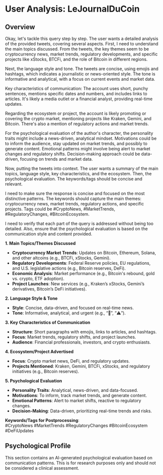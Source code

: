 # User Analysis: LeJournalDuCoin

## Overview

<think>
Okay, let's tackle this query step by step. The user wants a detailed analysis of the provided tweets, covering several aspects. First, I need to understand the main topics discussed. From the tweets, the key themes seem to be cryptocurrency news, market trends, regulatory developments, and specific projects like xStocks, BTCFi, and the role of Bitcoin in different regions. 

Next, the language style and tone. The tweets are concise, using emojis and hashtags, which indicates a journalistic or news-oriented style. The tone is informative and analytical, with a focus on current events and market data.

Key characteristics of communication: The account uses short, punchy sentences, mentions specific dates and numbers, and includes links to articles. It's likely a media outlet or a financial analyst, providing real-time updates.

Regarding the ecosystem or project, the account is likely promoting or covering the crypto market, mentioning projects like Kraken, Gemini, and Bitcoin. There's also a mention of regulatory actions and market trends.

For the psychological evaluation of the author's character, the personality traits might include a news-driven, analytical mindset. Motivations could be to inform the audience, stay updated on market trends, and possibly to generate content. Emotional patterns might involve being alert to market changes and regulatory shifts. Decision-making approach could be data-driven, focusing on trends and market data.

Now, putting the tweets into context. The user wants a summary of the main topics, language style, key characteristics, and the ecosystem. Then, the psychological evaluation. The keywords/tags should be concise and relevant.

I need to make sure the response is concise and focused on the most distinctive patterns. The keywords should capture the main themes: cryptocurrency news, market trends, regulatory actions, and specific projects. Tags could be #CryptoNews, #MarketTrends, #RegulatoryChanges, #BitcoinEcosystem.

I need to verify that each part of the query is addressed without being too detailed. Also, ensure that the psychological evaluation is based on the communication style and content provided.
</think>

**1. Main Topics/Themes Discussed**  
- **Cryptocurrency Market Trends**: Updates on Bitcoin, Ethereum, Solana, and other altcoins (e.g., BTCFi, xStocks, Gemini).  
- **Regulatory Developments**: Federal Reserve policies, EU regulations, and U.S. legislative actions (e.g., Bitcoin reserves, DeFi).  
- **Economic Analysis**: Market performance (e.g., Bitcoin's rebound, gold vs. crypto, ETF adoption).  
- **Project Launches**: New services (e.g., Kraken’s xStocks, Gemini’s derivatives, Bitcoin’s DeFi initiatives).  

**2. Language Style & Tone**  
- **Style**: Concise, data-driven, and focused on real-time news.  
- **Tone**: Informative, analytical, and urgent (e.g., “🚨”, “⚠️”).  

**3. Key Characteristics of Communication**  
- **Structure**: Short paragraphs with emojis, links to articles, and hashtags.  
- **Focus**: Market trends, regulatory shifts, and project launches.  
- **Audience**: Financial professionals, investors, and crypto enthusiasts.  

**4. Ecosystem/Project Advertised**  
- **Focus**: Crypto market news, DeFi, and regulatory updates.  
- **Projects Mentioned**: Kraken, Gemini, BTCFi, xStocks, and regulatory initiatives (e.g., Bitcoin reserves).  

**5. Psychological Evaluation**  
- **Personality Traits**: Analytical, news-driven, and data-focused.  
- **Motivations**: To inform, track market trends, and generate content.  
- **Emotional Patterns**: Alert to market shifts, reactive to regulatory changes.  
- **Decision-Making**: Data-driven, prioritizing real-time trends and risks.  

**Keywords/Tags for Postprocessing**:  
#CryptoNews #MarketTrends #RegulatoryChanges #BitcoinEcosystem #DeFiUpdates

## Psychological Profile

This section contains an AI-generated psychological evaluation based on communication patterns. This is for research purposes only and should not be considered a clinical assessment.